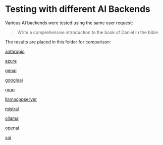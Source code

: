 # Testing with different AI Backends

Various AI backends were tested using the same user request:

> Write a comprehensive introduction to the book of Daniel in the bible

The results are placed in this folder for comparison:

[anthropic](https://github.com/eliranwong/teamgenai/blob/main/examples/example_02/anthropic.md)

[azure](https://github.com/eliranwong/teamgenai/blob/main/examples/example_02/azure.md)

[genai](https://github.com/eliranwong/teamgenai/blob/main/examples/example_02/genai.md)

[googleai](https://github.com/eliranwong/teamgenai/blob/main/examples/example_02/googleai.md)

[groq](https://github.com/eliranwong/teamgenai/blob/main/examples/example_02/groq.md)

[llamacppserver](https://github.com/eliranwong/teamgenai/blob/main/examples/example_02/llamacpp.md)

[mistral](https://github.com/eliranwong/teamgenai/blob/main/examples/example_02/mistral.md)

[ollama](https://github.com/eliranwong/teamgenai/blob/main/examples/example_02/ollama.md)

[openai](https://github.com/eliranwong/teamgenai/blob/main/examples/example_02/openai.md)

[xai](https://github.com/eliranwong/teamgenai/blob/main/examples/example_02/xai.md)